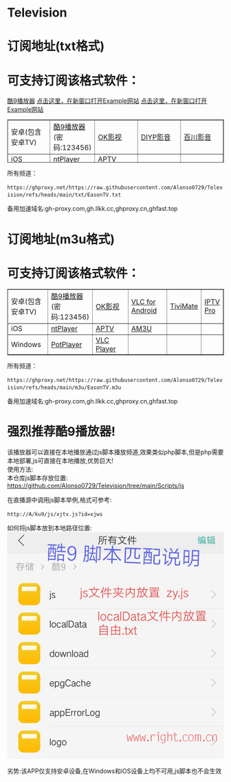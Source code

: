 # Television
# 订阅地址(txt格式)
# 可支持订阅该格式软件：
<a href="https://wfy.lanzout.com/b0izqfjwb" target="_blank">酷9播放器</a>
<a href="https://www.baidu.com" onclick="window.open(this.href); return false;">点击这里，在新窗口打开Example网站</a>
<a href="https://www.bing.com" target="_blank">点击这里，在新窗口打开Example网站</a>

<table style="border-collapse: collapse; width: 99.9902%; height: 100px;" border="1">
<tbody>
<tr>
<td style="width: 19.7882%;"><span style="font-size: 12pt;">安卓(包含安卓TV)</span></td>
<td style="width: 20.075%;"><span style="font-size: 12pt;"><a href="https://wfy.lanzout.com/b0izqfjwb" onclick="window.open(this.href); return false;">酷9播放器</a> (密码:123456)</span></td>
<td style="width: 20.075%;"><span style="font-size: 12pt;"><a href="https://pan.quark.cn/s/d2d32f444901#/list/share" target="_blank">OK影视</a></span></td>
<td style="width: 19.9794%;"><span style="font-size: 12pt;"><a href="https://www.123865.com/s/PMXuVv-FUHxH" target="_blank">DIYP影音</a></span></td>
<td style="width: 19.9794%;"><span style="font-size: 12pt;"><a href="https://www.123865.com/s/PMXuVv-PUHxH" target="_blank">百川影音</a></span></td>
</tr>
<tr>
<td style="width: 19.7882%;"><span style="font-size: 12pt;">iOS</span></td>
<td style="width: 20.075%;"><span style="font-size: 12pt;"><a href="https://apps.apple.com/cn/app/ntplayer/id1613758141?platform=iphone" target="_blank">ntPlayer</a></span></td>
<td style="width: 20.075%;"><span style="font-size: 12pt;"><a href="https://apps.apple.com/cn/app/aptv/id1630403500?platform=iphone" target="_blank">APTV</a></span></td>
<td style="width: 19.9794%;">&nbsp;</td>
<td style="width: 19.9794%;">&nbsp;</td>
</tr>
</tbody>
</table>

所有频道：
<p dir="auto"><code>https://ghproxy.net/https://raw.githubusercontent.com/Alonso0729/Television/refs/heads/main/txt/EasonTV.txt</code></p>
备用加速域名:gh-proxy.com,gh.llkk.cc,ghproxy.cn,ghfast.top

# 订阅地址(m3u格式)
# 可支持订阅该格式软件：
<table style="border-collapse: collapse; width: 99.9902%;" border="1">
<tbody>
<tr>
<td style="width: 19.9794%;"><span style="font-size: 12pt;">安卓(包含安卓TV)</span></td>
<td style="width: 19.9794%;"><span style="font-size: 12pt;"><a href="https://wfy.lanzout.com/b0izqfjwb" target="_blank">酷9播放器</a> (密码:123456)</span></td>
<td style="width: 19.9794%;"><span style="font-size: 12pt;"><a href="https://pan.quark.cn/s/d2d32f444901#/list/share" target="_blank">OK影视</a></span></td>
<td style="width: 19.9794%;"><span style="font-size: 12pt;"><a href="https://www.videolan.org/vlc/download-android.html" target="_blank" rel="nofollow">VLC for Android</a>&nbsp;</span></td>
<td style="width: 10.0375%;"><span style="font-size: 12pt;"><a href="https://www.123865.com/s/PMXuVv-YUHxH" target="_blank"rel="nofollow">TiviMate</a></span></td>
<td style="width: 10.0375%;"><span style="font-size: 12pt;"><a href="https://www.123865.com/s/PMXuVv-GUHxH" target="_blank" rel="nofollow">IPTV Pro</a></span></td>
</tr>
<tr>
<td style="width: 19.9794%;"><span style="font-size: 12pt;">iOS</span></td>
<td style="width: 19.9794%;"><span style="font-size: 12pt;"><a href="https://apps.apple.com/cn/app/ntplayer/id1613758141?platform=iphone" target="_blank">ntPlayer</a></span></td>
<td style="width: 19.9794%;"><span style="font-size: 12pt;"><a href="https://apps.apple.com/cn/app/aptv/id1630403500?platform=iphone" target="_blank">APTV</a></span></td>
<td style="width: 19.9794%;"><span style="font-size: 12pt;"><a href="https://apps.apple.com/cn/app/am3u/id6443454388?platform=iphone" target="_blank" rel="nofollow">AM3U</a></span></td>
<td style="width: 10.0375%;">&nbsp;</td>
<td style="width: 10.0375%;">&nbsp;</td>
</tr>
<tr>
<td style="width: 19.9794%;"><span style="font-size: 12pt;">Windows</span></td>
<td style="width: 19.9794%;"><span style="font-size: 12pt;"><a href="https://potplayer.daum.net/" target="_blank">PotPlayer</a></span></td>
<td style="width: 19.9794%;"><span style="font-size: 12pt;"><a href="https://www.videolan.org/vlc/index.zh_CN.html" target="_blank"rel="nofollow">VLC Player</a></span></td>
<td style="width: 19.9794%;">&nbsp;</td>
<td style="width: 10.0375%;">&nbsp;</td>
<td style="width: 10.0375%;">&nbsp;</td>
</tr>
</tbody>
</table>
所有频道：
<p dir="auto"><code>https://ghproxy.net/https://raw.githubusercontent.com/Alonso0729/Television/refs/heads/main/m3u/EasonTV.m3u</code></p>

备用加速域名:gh-proxy.com,gh.llkk.cc,ghproxy.cn,ghfast.top

# 强烈推荐酷9播放器!
该播放器可以直接在本地播放通过js脚本播放频道,效果类似php脚本,但是php需要本地部署,js可直接在本地播放,优势巨大!<br>
使用方法:<br>
本仓库js脚本存放位置: https://github.com/Alonso0729/Television/tree/main/Scripts/js<br>

在直播源中调用js脚本举例,格式可参考:
<p dir="auto"><code>http://A/ku9/js/xjtv.js?id=xjws</code></p>

如何将js脚本放到本地路径位置:<br>
![image](Scripts/js/js代码使用方法.jpg)

劣势:该APP仅支持安卓设备,在Windows和iOS设备上均不可用,js脚本也不会生效</br>



